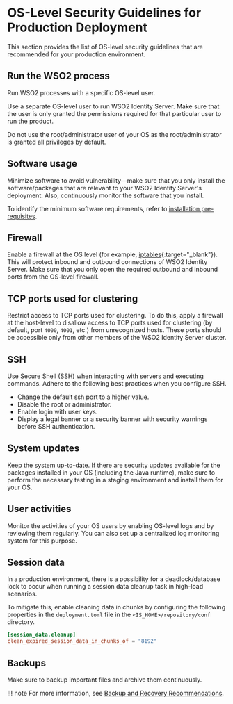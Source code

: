 # OS-Level Security Guidelines for Production Deployment

This section provides the list of OS-level security guidelines that are recommended for your production environment.

## Run the WSO2 process

Run WSO2 processes with a specific OS-level user.

Use a separate OS-level user to run WSO2 Identity Server. Make sure that the user is only granted the permissions required for that particular user to run the product.

Do not use the root/administrator user of your OS as the root/administrator is granted all privileges by default.

## Software usage

Minimize software to avoid vulnerability—make sure that you only install the software/packages that are relevant to your WSO2 Identity Server's deployment. Also, continuously monitor the software that you install.

To identify the minimum software requirements, refer to [installation pre-requisites]({{base_path}}/deploy/get-started/install/#prerequisites).


## Firewall

Enable a firewall at the OS level (for example, [iptables](https://help.ubuntu.com/community/IptablesHowTo){:target="_blank"}). This will protect inbound and outbound connections of WSO2 Identity Server. Make sure that you only open the required outbound and inbound ports from the OS-level firewall.

## TCP ports used for clustering

Restrict access to TCP ports used for clustering. To do this, apply a firewall at the host-level to disallow access to TCP ports used for clustering (by default, port `4000`, `4001`, etc.) from unrecognized hosts. These ports should be accessible only from other members of the WSO2 Identity Server cluster.

## SSH

Use Secure Shell (SSH) when interacting with servers and executing commands. Adhere to the following best practices when you configure SSH.

- Change the default ssh port to a higher value.
- Disable the root or administrator.
- Enable login with user keys.
- Display a legal banner or a security banner with security warnings before SSH authentication.

## System updates

Keep the system up-to-date. If there are security updates available for the packages installed in your OS (including the Java runtime), make sure to perform the necessary testing in a staging environment and install them for your OS.

## User activities

Monitor the activities of your OS users by enabling OS-level logs and by reviewing them regularly. You can also set up a centralized log monitoring system for this purpose.

## Session data

In a production environment, there is a possibility for a deadlock/database lock to occur when running a session data cleanup task in high-load scenarios.

To mitigate this, enable cleaning data in chunks by configuring the following properties in the `deployment.toml` file in the `<IS_HOME>/repository/conf` directory.  

``` toml
[session_data.cleanup]
clean_expired_session_data_in_chunks_of = "8192"
```

<!--!!! info 
    
    For more information on configuring sessions in production, see <a href="TBD:{{base_path}}/learn/authentication-session-persistence">Authentication Session Persistence</a> in the WSO2 Identity Server documentation.-->

## Backups

Make sure to backup important files and archive them continuously.

!!! note
    For more information, see [Backup and Recovery Recommendations]({{base_path}}/deploy/backup-and-recovery-recommendations/).
